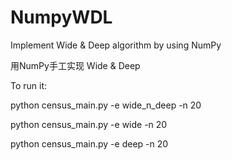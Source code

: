 # NumpyWDL
Implement Wide &amp; Deep algorithm by using NumPy

用NumPy手工实现 Wide & Deep

To run it: 

python census_main.py -e wide_n_deep -n 20

python census_main.py -e wide -n 20

python census_main.py -e deep -n 20

